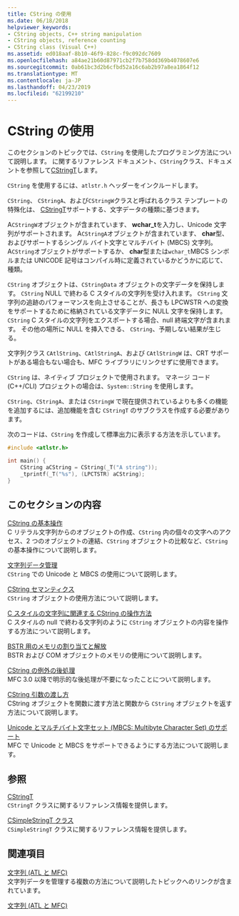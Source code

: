 ```yaml
---
title: CString の使用
ms.date: 06/18/2018
helpviewer_keywords:
- CString objects, C++ string manipulation
- CString objects, reference counting
- CString class (Visual C++)
ms.assetid: ed018aaf-8b10-46f9-828c-f9c092dc7609
ms.openlocfilehash: a84ae21b60d87971cb2f7b758dd369b4078607e6
ms.sourcegitcommit: 0ab61bc3d2b6cfbd52a16c6ab2b97a8ea1864f12
ms.translationtype: MT
ms.contentlocale: ja-JP
ms.lasthandoff: 04/23/2019
ms.locfileid: "62199210"
---
```

# <a name="using-cstring"></a>CString の使用

このセクションのトピックでは、`CString` を使用したプログラミング方法について説明します。 に関するリファレンス ドキュメント、`CString`クラス、ドキュメントを参照して[CStringT](../atl-mfc-shared/reference/cstringt-class.md)します。

`CString` を使用するには、`atlstr.h` ヘッダーをインクルードします。

`CString`、 `CStringA`、および`CStringW`クラスと呼ばれるクラス テンプレートの特殊化は、 [CStringT](../atl-mfc-shared/reference/cstringt-class.md)サポートする、文字データの種類に基づきます。

A`CStringW`オブジェクトが含まれています、 **wchar_t**を入力し、Unicode 文字列がサポートされます。 A`CStringA`オブジェクトが含まれています、 **char**型、およびサポートするシングル バイト文字とマルチバイト (MBCS) 文字列。 A`CString`オブジェクトがサポートするか、 **char**型または`wchar_t`MBCS シンボルまたは UNICODE 記号はコンパイル時に定義されているかどうかに応じて、種類。

`CString` オブジェクトは、`CStringData` オブジェクトの文字データを保持します。 `CString` NULL で終わる C スタイルの文字列を受け入れます。 `CString` 文字列の追跡のパフォーマンスを向上させることが、長さも LPCWSTR への変換をサポートするために格納されている文字データに NULL 文字を保持します。 `CString` C スタイルの文字列をエクスポートする場合、null 終端文字が含まれます。 その他の場所に NULL を挿入できる、 `CString`、予期しない結果が生じる。

文字列クラス `CAtlString`、`CAtlStringA`、および `CAtlStringW` は、CRT サポートがある場合もない場合も、MFC ライブラリにリンクせずに使用できます。

`CString` は、ネイティブ プロジェクトで使用されます。 マネージ コード (C++/CLI) プロジェクトの場合は、`System::String` を使用します。

`CString`、`CStringA`、または `CStringW` で現在提供されているよりも多くの機能を追加するには、追加機能を含む `CStringT` のサブクラスを作成する必要があります。

次のコードは、`CString` を作成して標準出力に表示する方法を示しています。

```cpp
#include <atlstr.h>

int main() {
    CString aCString = CString(_T("A string"));
    _tprintf(_T("%s"), (LPCTSTR) aCString);
}
```

## <a name="in-this-section"></a>このセクションの内容

[CString の基本操作](../atl-mfc-shared/basic-cstring-operations.md)<br/>
C リテラル文字列からのオブジェクトの作成、`CString` 内の個々の文字へのアクセス、2 つのオブジェクトの連結、`CString` オブジェクトの比較など、`CString` の基本操作について説明します。

[文字列データ管理](../atl-mfc-shared/string-data-management.md)<br/>
`CString` での Unicode と MBCS の使用について説明します。

[CString セマンティクス](../atl-mfc-shared/cstring-semantics.md)<br/>
`CString` オブジェクトの使用方法について説明します。

[C スタイルの文字列に関連する CString の操作方法](../atl-mfc-shared/cstring-operations-relating-to-c-style-strings.md)<br/>
C スタイルの null で終わる文字列のように `CString` オブジェクトの内容を操作する方法について説明します。

[BSTR 用のメモリの割り当てと解放](../atl-mfc-shared/allocating-and-releasing-memory-for-a-bstr.md)<br/>
BSTR および COM オブジェクトのメモリの使用について説明します。

[CString の例外の後処理](../atl-mfc-shared/cstring-exception-cleanup.md)<br/>
MFC 3.0 以降で明示的な後処理が不要になったことについて説明します。

[CString 引数の渡し方](../atl-mfc-shared/cstring-argument-passing.md)<br/>
CString オブジェクトを関数に渡す方法と関数から `CString` オブジェクトを返す方法について説明します。

[Unicode とマルチバイト文字セット (MBCS: Multibyte Character Set) のサポート](../atl-mfc-shared/unicode-and-multibyte-character-set-mbcs-support.md)<br/>
MFC で Unicode と MBCS をサポートできるようにする方法について説明します。

## <a name="reference"></a>参照

[CStringT](../atl-mfc-shared/reference/cstringt-class.md)<br/>
`CStringT` クラスに関するリファレンス情報を提供します。

[CSimpleStringT クラス](../atl-mfc-shared/reference/csimplestringt-class.md)<br/>
`CSimpleStringT` クラスに関するリファレンス情報を提供します。

## <a name="related-sections"></a>関連項目

[文字列 (ATL と MFC)](../atl-mfc-shared/strings-atl-mfc.md)<br/>
文字列データを管理する複数の方法について説明したトピックへのリンクが含まれています。

[文字列 (ATL と MFC)](../atl-mfc-shared/strings-atl-mfc.md)
